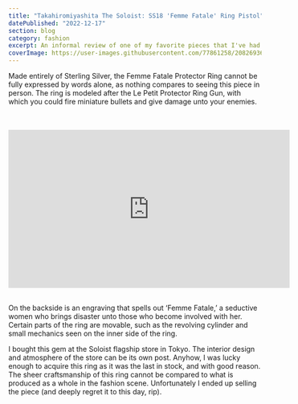 ```yaml
---
title: "Takahiromiyashita The Soloist: SS18 'Femme Fatale' Ring Pistol"
datePublished: "2022-12-17"
section: blog
category: fashion
excerpt: An informal review of one of my favorite pieces that I've had the pleasure to own. Fashion kills.
coverImage: https://user-images.githubusercontent.com/77861258/208269368-449444ef-6ca7-4bfb-8702-4fb0e9761fdb.jpg
---
```


Made entirely of Sterling Silver, the Femme Fatale Protector Ring cannot be fully expressed by words alone, as nothing compares to seeing this piece in person. The ring is modeled after the Le Petit Protector Ring Gun, with which you could fire miniature bullets and give damage unto your enemies.

<br/>
<br/>

<iframe width="560" height="315" src="https://www.youtube.com/embed/x3TWp29pdzU" title="YouTube video player" frameborder="0" allow="accelerometer; autoplay; clipboard-write; encrypted-media; gyroscope; picture-in-picture" allowfullscreen></iframe>

<br/>
<br/>

On the backside is an engraving that spells out ‘Femme Fatale,’ a seductive women who brings disaster unto those who become involved with her. Certain parts of the ring are movable, such as the revolving cylinder and small mechanics seen on the inner side of the ring.

I bought this gem at the Soloist flagship store in Tokyo. The interior design and atmosphere of the store can be its own post. Anyhow, I was lucky enough to acquire this ring as it was the last in stock, and with good reason. The sheer craftsmanship of this ring cannot be compared to what is produced as a whole in the fashion scene. Unfortunately I ended up selling the piece (and deeply regret it to this day, rip).

<br/>
<br/>

<Slideshow slides='[
  { "src": "https://user-images.githubusercontent.com/77861258/208269441-cf37fdc2-d1d2-4da1-b0ec-6aeedf33f141.jpg", "alt": "TAKAHIROMIYASHITATheSoloist: SS18 Femme Fatale Ring Pistol" },
  { "src": "https://user-images.githubusercontent.com/77861258/208269442-cad09bc2-b459-4c2b-9607-cf7349cd249b.jpg", "alt": "TAKAHIROMIYASHITATheSoloist: SS18 Femme Fatale Ring Pistol" },
  { "src": "https://user-images.githubusercontent.com/77861258/208269443-6ddebd21-bf2d-49f8-bdec-79230d501d1c.jpg", "alt": "TAKAHIROMIYASHITATheSoloist: SS18 Femme Fatale Ring Pistol" },
  { "src": "https://user-images.githubusercontent.com/77861258/208269445-a2fc846c-fc1b-44e0-83f0-08f00aeb3d9d.jpg", "alt": "TAKAHIROMIYASHITATheSoloist: SS18 Femme Fatale Ring Pistol" },
  { "src": "https://user-images.githubusercontent.com/77861258/208269446-5ffa0765-56eb-4573-b450-75b48e488b4d.jpg", "alt": "TAKAHIROMIYASHITATheSoloist: SS18 Femme Fatale Ring Pistol" }
]' />
